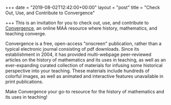+++
date = "2019-08-02T12:42:00+00:00"
layout = "post"
title = "Check Out, Use, and Contribute to Convergence"

+++
This is an invitation for you to check out, use, and contribute to <a href="http://www.maa.org/press/periodicals/convergence">Convergence</a>, 
an online MAA resource where history, mathematics, and teaching converge.
<!--more-->
Convergence is a free, open-access "onscreen" publication, rather than a typical electronic journal consisting of pdf downloads. 
Since its establishment in 2004, it has provided multi-webpage peer-reviewed articles on the history of mathematics and its uses 
in teaching, as well as an ever-expanding curated collection of materials for infusing some historical perspective into your teaching. 
These materials include hundreds of colorful images, as well as animated and interactive features unavailable in print publications.

Make Convergence your go-to resource for the history of mathematics and its uses in teaching!
